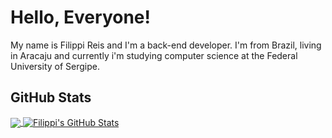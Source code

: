# Hello, Everyone!

My name is Filippi Reis and I'm a back-end developer. I'm from Brazil, living in Aracaju and currently i'm studying computer science at the Federal University of Sergipe.

## GitHub Stats

<a href="https://github.com/FilippiMnz/FilippiMnz">
  <img align="center" src="https://github-readme-stats.vercel.app/api/top-langs/?username=FilippiMnz&hide=java,html,tex&title_color=E0FFFF&text_color=F5DEB3&icon_color=E0FFFF&bg_color=8B7355&langs_count=3" />
</a>
<a href="https://github.com/FilippiMnz/FilippiMnz">
  <img align="center" src="https://github-readme-stats.vercel.app/api?username=FilippiMnz&show_icons=true&line_height=27&count_private=true&title_color=E0FFFF&text_color=F5DEB3&icon_color=E0FFFF&bg_color=8B7355" alt="Filippi's GitHub Stats" />
</a>
